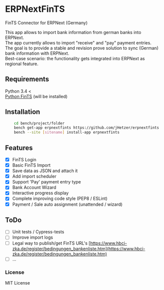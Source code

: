 # ERPNextFinTS

FinTS Connector for ERPNext (Germany)

This app allows to import bank information from german banks into ERPNext.\
The app currently allows to import "receive" and "pay" payment entries.
The goal is to provide a stable and revision prove solution to sync (German) bank information with ERPNext.\
Best-case scenario: the functionality gets integrated into ERPNext as regional feature.

## Requirements
Python 3.4 <\
[Python FinTS](https://github.com/raphaelm/python-fints) (will be installed)

## Installation
```bash
    cd bench/project/folder
    bench get-app erpnextfints https://github.com/jHetzer/erpnextfints
    bench --site [sitename] install-app erpnextfints
```
## Features
-  [x] FinTS Login
-  [x] Basic FinTS Import
-  [x] Save data as JSON and attach it
-  [x] Add import scheduler
-  [x] Support 'Pay' payment entry type
-  [x] Bank Account Wizard
-  [x] Interactive progress display
-  [x] Complete improving code style (PEP8 / ESLint)
-  [x] Payment / Sale auto assignment (unattended / wizard)

## ToDo
-  [ ] Unit tests / Cypress-tests
-  [ ] Improve import logs
-  [ ] Legal way to publish/get FinTS URL's
[https://www.hbci-zka.de/register/bedingungen_bankenliste.htm](https://www.hbci-zka.de/register/bedingungen_bankenliste.htm)
-  [ ] ...

### License

MIT License
